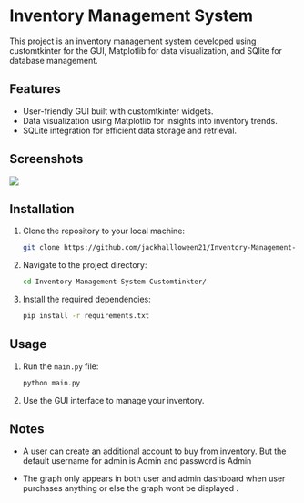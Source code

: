 # Inventory Management System

This project is an inventory management system developed using customtkinter for the GUI, Matplotlib for data visualization, and SQlite for database management.

## Features

- User-friendly GUI built with customtkinter widgets.
- Data visualization using Matplotlib for insights into inventory trends.
- SQLite integration for efficient data storage and retrieval.

## Screenshots
<img src="screenshot/ezgif-16a2f4953b15d4.gif"></image> 



## Installation

1. Clone the repository to your local machine:

    ```bash
    git clone https://github.com/jackhallloween21/Inventory-Management-System-Customtinkter/
    ```

2. Navigate to the project directory:

    ```bash
    cd Inventory-Management-System-Customtinkter/
    ```

3. Install the required dependencies:

    ```bash
    pip install -r requirements.txt
    ```


## Usage

1. Run the `main.py` file:

    ```bash
    python main.py
    ```

2. Use the GUI interface to manage your inventory.

## Notes

- A user can create an additional account to buy from inventory. But the default username for admin is Admin and password is Admin 

- The graph only appears in both user and admin dashboard when user purchases anything or else the graph wont be displayed .


